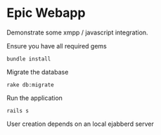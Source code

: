 Epic Webapp 
====================
Demonstrate some xmpp / javascript integration. 

Ensure you have all required gems

    bundle install 

Migrate the database
    
    rake db:migrate

Run the application

    rails s

User creation depends on an local ejabberd server 


